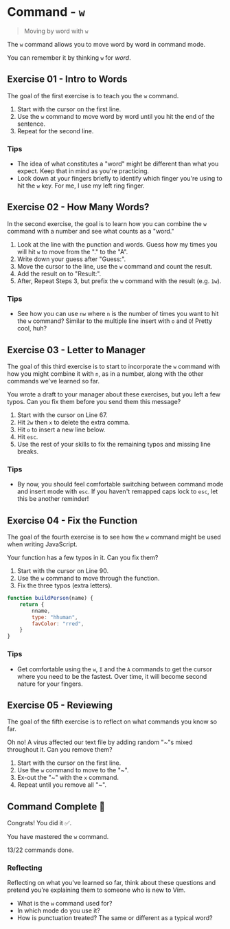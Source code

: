 # Command - `w`

> Moving by word with `w`

The `w` command allows you to move word by word in command mode.

You can remember it by thinking `w` for *word*.

## Exercise 01  - Intro to Words

The goal of the first exercise is to teach you the `w` command.

1. Start with the cursor on the first line.
2. Use the `w` command to move word by word until you hit the end of the sentence.
3. Repeat for the second line.

<!-- Text for exercise starts

Keep an eye on the cursor as you move down the sentence.

Notice. What happens with punctuation? Is it, what, you expected?

Text for exercise ends -->

### Tips

- The idea of what constitutes a "word" might be different than what you expect. Keep that in mind as you're practicing.
- Look down at your fingers briefly to identify which finger you're using to hit the `w` key. For me, I use my left ring finger.

## Exercise 02 - How Many Words?

In the second exercise, the goal is to learn how you can combine the `w` command with a number and see what counts as a "word."

1. Look at the line with the punction and words. Guess how my times you will hit `w` to move from the "." to the "A".
2. Write down your guess after "Guess:".
3. Move the cursor to the line, use the `w` command and count the result.
4. Add the result on to "Result:".
5. After, Repeat Steps 3, but prefix the `w` command with the result (e.g. `1w`).

<!-- Text for exercise starts

Guess:

. ? & * hello #$% ^& A

Result:

Text for exercise ends -->

### Tips

- See how you can use `nw` where `n` is the number of times you want to hit the `w` command? Similar to the multiple line insert with `o` and `O`! Pretty cool, huh?

## Exercise 03  - Letter to Manager

The goal of this third exercise is to start to incorporate the `w` command with how you might combine it with `n`, as in a number, along with the other commands we've learned so far.

You wrote a draft to your manager about these exercises, but you left a few typos. Can you fix them before you send them this message?

1. Start with the cursor on Line 67.
2. Hit `2w` then `x` to delete the extra comma.
4. Hit `o` to insert a new line below.
5. Hit `esc`.
6. Use the rest of your skills to fix the remaining typos and missing line breaks.

<!-- Text for exercise starts

Dear Manager,,

Thank you for buying mee these Vim exercises to improve my skills. You have no idea how fast I am learning. My ability to move through text files is lightning fast now.

Can't wait to show you in our next 1:1.
- Your Faavorite EEmployee

Text for exercise ends -->

### Tips

- By now, you should feel comfortable switching between command mode and insert mode with `esc`. If you haven't remapped caps lock to `esc`, let this be another reminder!

## Exercise 04 - Fix the Function

The goal of the fourth exercise is to see how the `w` command might be used when writing JavaScript.

Your function has a few typos in it. Can you fix them?

1. Start with the cursor on Line 90.
2. Use the `w` command to move through the function.
3. Fix the three typos (extra letters).

<!-- Text for exercise starts -->

```javascript
function buildPerson(name) {
    return {
        nname,
        type: "hhuman",
        favColor: "rred",
    }
}
```

<!-- Text for exercise ends -->

### Tips

- Get comfortable using the `w`, `I` and the `A` commands to get the cursor where you need to be the fastest. Over time, it will become second nature for your fingers.

## Exercise 05 - Reviewing

The goal of the fifth exercise is to reflect on what commands you know so far.

Oh no! A virus affected our text file by adding random "~"s mixed throughout it. Can you remove them?

1. Start with the cursor on the first line.
2. Use the `w` command to move to the "~".
3. Ex-out the "~" with the `x` command.
4. Repeat until you remove all "~".

<!-- Text for exercise starts

- `h` moves left toward ~the *house*
- `j` ~moves down (*jumping* off a ledge)
- `k` moves up (*kicking* a soccer ball upward)
- `l` moves ~right (*left*to right, like English)
- `i` lets me *insert* text
- `a` ~lets me insert text *after* the cursor
- `I` lets me *Initially* insert text
- `A` lets ~me *Append* text
- `x` lets me ~*ex-out* a character
- `r` lets me ~*replace* a character
- `o` ~inserts a line below the *original* line
- `O` inserts ~a line *Over* the current line
- `w` moves ~word by word

Text for exercise ends -->

## Command Complete 🎉

Congrats! You did it ✅.

You have mastered the `w` command.

13/22 commands done.

### Reflecting

Reflecting on what you've learned so far, think about these questions and pretend you're explaining them to someone who is new to Vim.

- What is the `w` command used for?
- In which mode do you use it?
- How is punctuation treated? The same or different as a typical word?